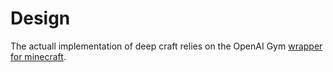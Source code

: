 # Design

The actuall implementation of deep craft relies on the OpenAI Gym [wrapper for minecraft](https://github.com/tambetm/gym-minecraft).
